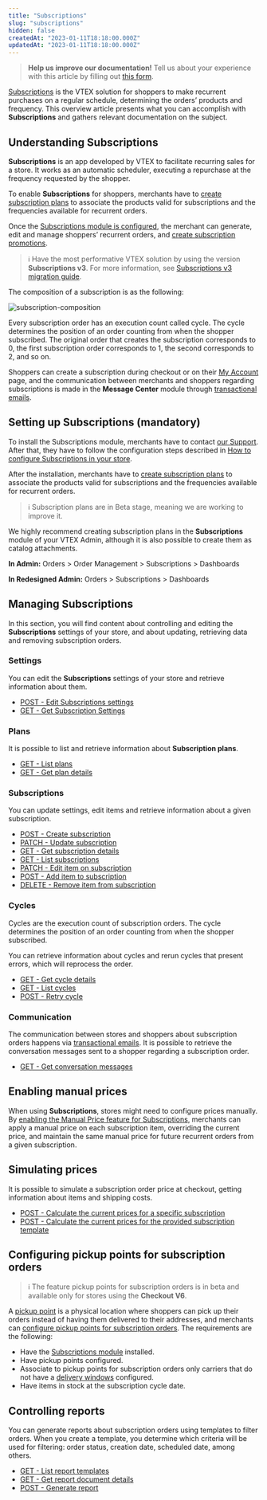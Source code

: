 ```yaml
---
title: "Subscriptions"
slug: "subscriptions"
hidden: false
createdAt: "2023-01-11T18:18:00.000Z"
updatedAt: "2023-01-11T18:18:00.000Z"
---
```


> **Help us improve our documentation!** Tell us about your experience with this article by filling out [this form](https://forms.gle/fQoELRA1yfKDqmAb8).

[Subscriptions](https://help.vtex.com/en/tutorial/how-subscriptions-work--frequentlyAskedQuestions_4453) is the VTEX solution for shoppers to make recurrent purchases on a regular schedule, determining the orders’ products and frequency. This overview article presents what you can accomplish with **Subscriptions** and gathers relevant documentation on the subject.

## Understanding Subscriptions

**Subscriptions** is an app developed by VTEX to facilitate recurring sales for a store. It works as an automatic scheduler, executing a repurchase at the frequency requested by the shopper.

To enable **Subscriptions** for shoppers, merchants have to [create subscription plans](https://help.vtex.com/en/tutorial/creating-a-subscription-plan--1qGRoFczm98Wgt81f9mUqC) to associate the products valid for subscriptions and the frequencies available for recurrent orders.

Once the [Subscriptions module is configured](#setting-up-subscriptions-mandatory), the merchant can generate, edit and manage shoppers’ recurrent orders, and [create subscription promotions](https://help.vtex.com/tutorial/creating-a-subscription-promotion--3ROT13HYNeUIv0plDqgNed).

>ℹ️ Have the most performative VTEX solution by using the version **Subscriptions v3**. For more information, see [Subscriptions v3 migration guide](https://developers.vtex.com/docs/guides/subscriptions-v3-migration-guide#what-is-a-subscription-to-subscriptions-v2).

The composition of a subscription is as the following:

![subscription-composition](https://raw.githubusercontent.com/vtexdocs/dev-portal-content/main/docs/guides/Subscriptions/subscriptions-v3-migration-guide-2_51.PNG)

Every subscription order has an execution count called cycle. The cycle determines the position of an order counting from when the shopper subscribed. The original order that creates the subscription corresponds to 0, the first subscription order corresponds to 1, the second corresponds to 2, and so on.

Shoppers can create a subscription during checkout or on their [My Account](https://help.vtex.com/en/tutorial/how-my-account-works--2BQ3GiqhqGJTXsWVuio3Xh) page, and the communication between merchants and shoppers regarding subscriptions is made in the **Message Center** module through [transactional emails](https://help.vtex.com/en/tutorial/transactional-emails-for-subscription-orders--2NYHqHMRqZ43Cn6s84ZCB5).

## Setting up Subscriptions (mandatory)

To install the Subscriptions module, merchants have to contact [our Support](https://support.vtex.com/hc/en-us). After that, they have to follow the configuration steps described in [How to configure Subscriptions in your store](https://help.vtex.com/en/tutorial/how-to-configure-subscriptions-in-your-store--1FA9dfE7vJqxBna9Nft5Sj).

After the installation, merchants have to [create subscription plans](https://help.vtex.com/en/tutorial/creating-a-subscription-plan--1qGRoFczm98Wgt81f9mUqC) to associate the products valid for subscriptions and the frequencies available for recurrent orders.

>ℹ️ Subscription plans are in Beta stage, meaning we are working to improve it.

We highly recommend creating subscription plans in the **Subscriptions** module of your VTEX Admin, although it is also possible to create them as catalog attachments.

**In Admin:** Orders > Order Management > Subscriptions > Dashboards

**In Redesigned Admin:** Orders > Subscriptions > Dashboards

## Managing Subscriptions

In this section, you will find content about controlling and editing the **Subscriptions** settings of your store, and about updating, retrieving data and removing subscription orders.

### Settings

You can edit the **Subscriptions** settings of your store and retrieve information about them.

* [POST - Edit Subscriptions settings](https://developers.vtex.com/docs/api-reference/subscriptions-api-v3#post-/api/rns/settings)
* [GET - Get Subscription Settings](https://developers.vtex.com/docs/api-reference/subscriptions-api-v3#get-/api/rns/settings)

### Plans

It is possible to list and retrieve information about **Subscription plans**.

* [GET - List plans](https://developers.vtex.com/docs/api-reference/subscriptions-api-v3#get-/api/rns/pvt/plans)
* [GET - Get plan details](https://developers.vtex.com/docs/api-reference/subscriptions-api-v3#get-/api/rns/pvt/plans/-id-)

### Subscriptions

You can update settings, edit items and retrieve information about a given subscription.

* [POST - Create subscription](https://developers.vtex.com/docs/api-reference/subscriptions-api-v3#post-/api/rns/pub/subscriptions)
* [PATCH - Update subscription](https://developers.vtex.com/docs/api-reference/subscriptions-api-v3#patch-/api/rns/pub/subscriptions/-id-)
* [GET - Get subscription details](https://developers.vtex.com/docs/api-reference/subscriptions-api-v3#get-/api/rns/pub/subscriptions/-id-)
* [GET - List subscriptions](https://developers.vtex.com/docs/api-reference/subscriptions-api-v3#get-/api/rns/pub/subscriptions)
* [PATCH - Edit item on subscription](https://developers.vtex.com/docs/api-reference/subscriptions-api-v3#patch-/api/rns/pub/subscriptions/-id-/items/-itemId-)
* [POST - Add item to subscription](https://developers.vtex.com/docs/api-reference/subscriptions-api-v3#post-/api/rns/pub/subscriptions/-id-/items)
* [DELETE - Remove item from subscription](https://developers.vtex.com/docs/api-reference/subscriptions-api-v3#delete-/api/rns/pub/subscriptions/-id-/items/-itemId-)

### Cycles

Cycles are the execution count of subscription orders. The cycle determines the position of an order counting from when the shopper subscribed.

You can retrieve information about cycles and rerun cycles that present errors, which will reprocess the order.

* [GET - Get cycle details](https://developers.vtex.com/docs/api-reference/subscriptions-api-v3#get-/api/rns/pub/cycles/-cycleId-)
* [GET - List cycles](https://developers.vtex.com/docs/api-reference/subscriptions-api-v3#get-/api/rns/pub/cycles)
* [POST - Retry cycle](https://developers.vtex.com/docs/api-reference/subscriptions-api-v3#post-/api/rns/pub/cycles/-cycleId-/retry)

### Communication

The communication between stores and shoppers about subscription orders happens via [transactional emails](https://help.vtex.com/en/tutorial/transactional-emails-for-subscription-orders--2NYHqHMRqZ43Cn6s84ZCB5). It is possible to retrieve the conversation messages sent to a shopper regarding a subscription order.

* [GET - Get conversation messages](https://developers.vtex.com/docs/api-reference/subscriptions-api-v3#get-/api/rns/pub/subscriptions/-subscriptionId-/conversation-message)

## Enabling manual prices

When using **Subscriptions**, stores might need to configure prices manually. By [enabling the Manual Price feature for Subscriptions](https://developers.vtex.com/docs/guides/enabling-manual-prices-for-subscriptions-v3#setting-a-manual-price-in-a-subscription-item), merchants can apply a manual price on each subscription item, overriding the current price, and maintain the same manual price for future recurrent orders from a given subscription.

## Simulating prices

It is possible to simulate a subscription order price at checkout, getting information about items and shipping costs.

* [POST - Calculate the current prices for a specific subscription](https://developers.vtex.com/docs/api-reference/subscriptions-api-v3#post-/api/rns/pub/subscriptions/-id-/simulate)
* [POST - Calculate the current prices for the provided subscription template](https://developers.vtex.com/docs/api-reference/subscriptions-api-v3#post-/api/rns/pub/subscriptions/simulate)

## Configuring pickup points for subscription orders

>ℹ️ The feature pickup points for subscription orders is in beta and available only for stores using the **Checkout V6**.

A [pickup point](https://help.vtex.com/en/tutorial/pickup-points--2fljn6wLjn8M4lJHA6HP3R) is a physical location where shoppers can pick up their orders instead of having them delivered to their addresses, and merchants can [configure pickup points for subscription orders](https://help.vtex.com/tutorial/pickup-points-for-subscription-orders-beta--csIqB6iBh4QNIFdEj0nVv). The requirements are the following:

* Have the [Subscriptions module](https://help.vtex.com/en/tutorial/how-to-configure-subscriptions-in-your-store--1FA9dfE7vJqxBna9Nft5Sj) installed.
* Have pickup points configured.
* Associate to pickup points for subscription orders only carriers that do not have a [delivery windows](https://help.vtex.com/pt/tutorial/scheduled-delivery--22g3HAVCGLFiU7xugShOBi) configured.
* Have items in stock at the subscription cycle date.

## Controlling reports

You can generate reports about subscription orders using templates to filter orders. When you create a template, you determine which criteria will be used for filtering: order status, creation date, scheduled date, among others.

* [GET - List report templates](https://developers.vtex.com/docs/api-reference/subscriptions-api-v3#get-/api/rns/pvt/reports)
* [GET - Get report document details](https://developers.vtex.com/docs/api-reference/subscriptions-api-v3#get-/api/rns/pvt/reports/-reportName-/documents/-documentId-)
* [POST - Generate report](https://developers.vtex.com/docs/api-reference/subscriptions-api-v3#post-/api/rns/pvt/reports/-reportName-/documents)
